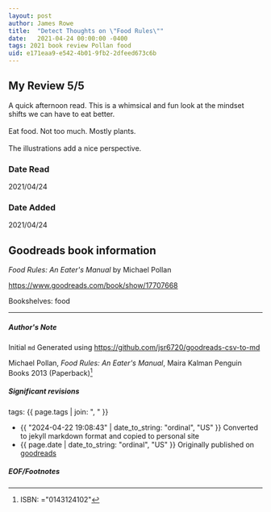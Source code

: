 ```yaml
---
layout: post
author: James Rowe
title:  "Detect Thoughts on \"Food Rules\""
date:   2021-04-24 00:00:00 -0400
tags: 2021 book review Pollan food
uid: e171eaa9-e542-4b01-9fb2-2dfeed673c6b
---
```


<!-- highly dependent on how you personally use jekyll templates, and how you want this to show up -->
<!-- escape any jekyll keys with double brackets -->

## My Review 5/5

A quick afternoon read. This is a whimsical and fun look at the mindset shifts we can have to eat better. <br/><br/>Eat food. Not too much. Mostly plants. <br/><br/>The illustrations add a nice perspective. 

### Date Read
2021/04/24

### Date Added
2021/04/24

## Goodreads book information

*Food Rules: An Eater's Manual* by Michael Pollan

https://www.goodreads.com/book/show/17707668

Bookshelves: food

---

##### Author's Note

Initial `md` Generated using https://github.com/jsr6720/goodreads-csv-to-md

Michael Pollan, *Food Rules: An Eater's Manual*, Maira Kalman Penguin Books 2013 (Paperback)[^1]

##### Significant revisions

tags: {{ page.tags | join: ", " }} <!-- todo move this somewhere -->

- {{ "2024-04-22 19:08:43" | date_to_string: "ordinal", "US" }} Converted to jekyll markdown format and copied to personal site
- {{ page.date | date_to_string: "ordinal", "US" }} Originally published on [goodreads](https://www.goodreads.com)

##### EOF/Footnotes

[^1]: ISBN: ="0143124102"